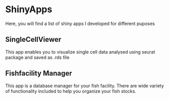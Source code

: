 # ShinyApps

Here, you will find a list of shiny apps I developed for different puposes

## SingleCellViewer

This app enables you to visualize single cell data analysed using seurat package and saved as .rds file

## Fishfacility Manager

This app is a database manager for your fish facility. There are wide variety of functionality included to help you organize your fish stocks.
